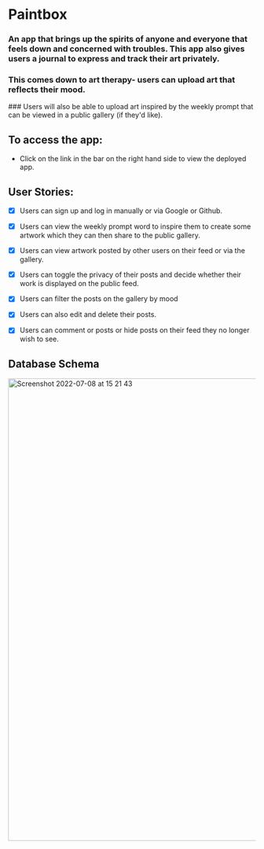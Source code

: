 # Paintbox
### An app that brings up the spirits of anyone and everyone that feels down and concerned with troubles. This app also gives users a journal to express and track their art privately.
### This comes down to art therapy- users can upload art that reflects their mood. 
### Users will also be able to upload art inspired by the weekly prompt that can be viewed in a public gallery (if they'd like).

## To access the app:
- Click on the link in the bar on the right hand side to view the deployed app.

## User Stories:
- [x] Users can sign up and log in manually or via Google or Github.
- [x] Users can view the weekly prompt word to inspire them to create some artwork which they can then share to the public gallery.
- [x] Users can view artwork posted by other users on their feed or via the gallery.
- [x] Users can toggle the privacy of their posts and decide whether their work is displayed on the public feed.
- [x] Users can filter the posts on the gallery by mood
- [x] Users can also edit and delete their posts.
- [x] Users can comment or posts or hide posts on their feed they no longer wish to see.


## Database Schema

<img width="941" alt="Screenshot 2022-07-08 at 15 21 43" src="https://user-images.githubusercontent.com/85565743/178011135-669fd81f-fce2-4f42-82f5-c3aa78673ac0.png">




